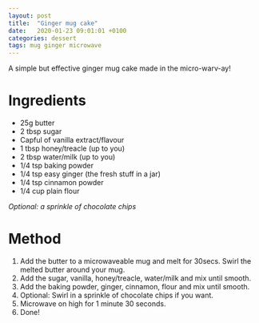 ```yaml
---
layout: post
title:  "Ginger mug cake"
date:   2020-01-23 09:01:01 +0100
categories: dessert
tags: mug ginger microwave
---
```


A simple but effective ginger mug cake made in the micro-warv-ay!

# Ingredients

* 25g butter
* 2 tbsp sugar
* Capful of vanilla extract/flavour
* 1 tbsp honey/treacle (up to you)
* 2 tbsp water/milk (up to you)
* 1/4 tsp baking powder
* 1/4 tsp easy ginger (the fresh stuff in a jar)
* 1/4 tsp cinnamon powder
* 1/4 cup plain flour

_Optional: a sprinkle of chocolate chips_


# Method

1. Add the butter to a microwaveable mug and melt for 30secs.  Swirl the melted butter around your mug.
2. Add the sugar, vanilla, honey/treacle, water/milk and mix until smooth.
3. Add the baking powder, ginger, cinnamon, flour and mix until smooth.
4. Optional: Swirl in a sprinkle of chocolate chips if you want.
5. Microwave on high for 1 minute 30 seconds.
6. Done!

